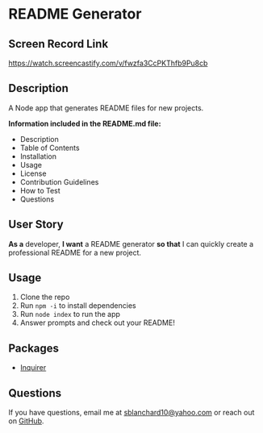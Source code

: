 # README Generator

## Screen Record Link

https://watch.screencastify.com/v/fwzfa3CcPKThfb9Pu8cb

## Description

A Node app that generates README files for new projects.

**Information included in the README.md file:**

- Description
- Table of Contents
- Installation
- Usage
- License
- Contribution Guidelines
- How to Test
- Questions

## User Story

**As a** developer, **I want** a README generator **so that** I can quickly create a professional README for a new project.

## Usage

1. Clone the repo
2. Run `npm -i` to install dependencies
3. Run `node index` to run the app
4. Answer prompts and check out your README!

## Packages

- [Inquirer](https://www.npmjs.com/package/inquirer)

## Questions

If you have questions, email me at [sblanchard10@yahoo.com](mailto:sblanchard10@yahoo.com) or reach out on [GitHub](https://www.github.com/sblanchard10).

